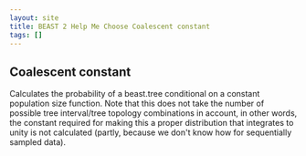 ```yaml
---
layout: site
title: BEAST 2 Help Me Choose Coalescent constant
tags: []
---
```


## Coalescent constant

Calculates the probability of a beast.tree conditional on a constant population size function. 
Note that this does not take the number of possible tree interval/tree topology combinations in account, in other words, the constant required for making this a proper distribution that integrates to unity is not calculated (partly, because we don't know how for sequentially sampled data).
